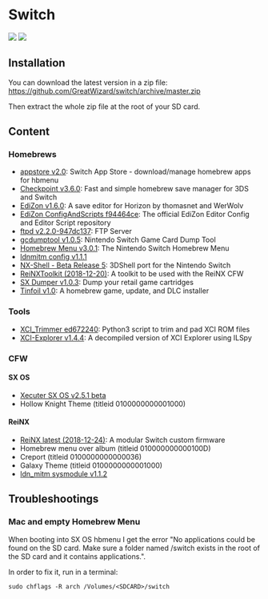 # Switch

![](https://img.shields.io/badge/switch-sx--os-red.svg)
![](https://img.shields.io/badge/switch-sdfiles-orange.svg)

## Installation

You can download the latest version in a zip file: https://github.com/GreatWizard/switch/archive/master.zip

Then extract the whole zip file at the root of your SD card.

## Content

### Homebrews

- [appstore v2.0](https://github.com/vgmoose/appstorenx): Switch App Store - download/manage homebrew apps for hbmenu
- [Checkpoint v3.6.0](https://github.com/BernardoGiordano/Checkpoint/): Fast and simple homebrew save manager for 3DS and Switch
- [EdiZon v1.6.0](https://github.com/thomasnet-mc/EdiZon): A save editor for Horizon by thomasnet and WerWolv
- [EdiZon ConfigAndScripts f94464ce](https://github.com/WerWolv98/EdiZon_ConfigsAndScripts): The official EdiZon Editor Config and Editor Script repository
- [ftpd v2.2.0-947dc137](https://github.com/WinterMute/ftpd): FTP Server
- [gcdumptool v1.0.5](https://github.com/DarkMatterCore/gcdumptool): Nintendo Switch Game Card Dump Tool
- [Homebrew Menu v3.0.1](https://github.com/switchbrew/nx-hbmenu): The Nintendo Switch Homebrew Menu
- [ldnmitm config v1.1.1](https://github.com/spacemeowx2/ldn_mitm)
- [NX-Shell - Beta Release 5](https://github.com/joel16/NX-Shell): 3DShell port for the Nintendo Switch
- [ReiNXToolkit (2018-12-20)](https://github.com/Reisyukaku/ReiNXToolkit): A toolkit to be used with the ReiNX CFW
- [SX Dumper v1.0.3](https://sx.xecuter.com/): Dump your retail game cartridges
- [Tinfoil v1.0](https://github.com/digableinc/tinfoil): A homebrew game, update, and DLC installer

### Tools

- [XCI_Trimmer ed672240](https://github.com/AnalogMan151/XCI_Trimmer): Python3 script to trim and pad XCI ROM files
- [XCI-Explorer v1.4.4](https://github.com/StudentBlake/XCI-Explorer): A decompiled version of XCI Explorer using ILSpy

### CFW

#### SX OS

- [Xecuter SX OS v2.5.1 beta](https://sx.xecuter.com/)
- Hollow Knight Theme (titleid 0100000000001000)

#### ReiNX

- [ReiNX latest (2018-12-24)](https://reinx.guide/builds): A modular Switch custom firmware
- Homebrew menu over album (titleid 010000000000100D)
- Creport (titleid 0100000000000036)
- Galaxy Theme (titleid 0100000000001000)
- [ldn_mitm sysmodule v1.1.2](https://github.com/spacemeowx2/ldn_mitm)

## Troubleshootings

### Mac and empty Homebrew Menu

When booting into SX OS hbmenu I get the error "No applications could be found on the SD card. Make sure a folder named /switch exists in the root of the SD card and it contains applications.".

In order to fix it, run in a terminal:

```
sudo chflags -R arch /Volumes/<SDCARD>/switch
```
